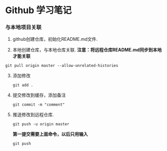 # Github 学习笔记

### 与本地项目关联

1. github创建仓库，初始化README.md文件.

2.  本地创建仓库，与本地仓库关联. **注意：将远程仓库README.md同步到本地才能关联**

   ``` shell
   git pull origin master --allow-unrelated-histories
   ```

3. 添加修改

   ```shell
   git add .		
   ```

4. 提交修改到缓存，添加备注

   ```shell
   git commit -m "comment"	
   ```

5. 推送修改到远程仓库.

   ```shell
   git push -u origin master
   ```

   **第一提交需要上面命令，以后只用输入**

   ```shell
   git push
   ```

   ​

